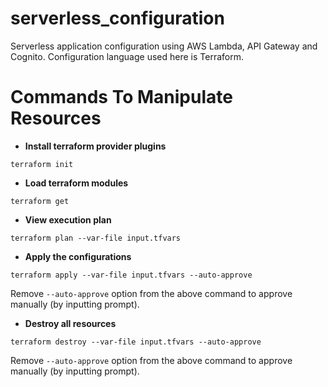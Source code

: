 # serverless_configuration
Serverless application configuration using AWS Lambda, API Gateway and Cognito. Configuration language used here is Terraform.


# Commands To Manipulate Resources
- **Install terraform provider plugins**
```
terraform init
```
- **Load terraform modules**
```
terraform get
```
- **View execution plan**
```
terraform plan --var-file input.tfvars
```

- **Apply the configurations** 
```
terraform apply --var-file input.tfvars --auto-approve
```
Remove `--auto-approve` option from the above command to approve manually (by inputting prompt).

- **Destroy all resources**
```
terraform destroy --var-file input.tfvars --auto-approve
```
Remove `--auto-approve` option from the above command to approve manually (by inputting prompt).
